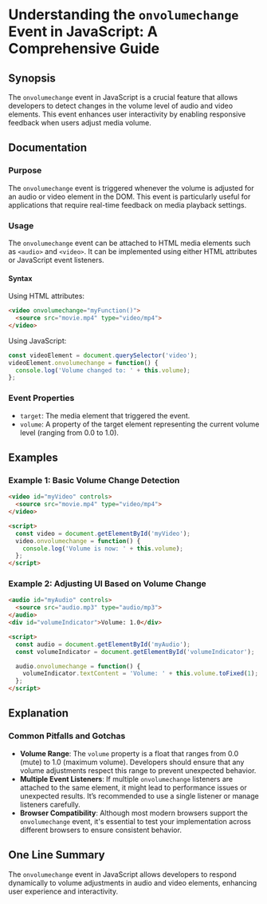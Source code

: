 <!--
Meta Description: # Understanding the `onvolumechange` Event in JavaScript: A Comprehensive Guide ## Synopsis The `onvolumechange` event in JavaScript is a crucial feat...
Meta Keywords: volume, video, event, onvolumechange, audio
-->

# Understanding the `onvolumechange` Event in JavaScript: A Comprehensive Guide

## Synopsis
The `onvolumechange` event in JavaScript is a crucial feature that allows developers to detect changes in the volume level of audio and video elements. This event enhances user interactivity by enabling responsive feedback when users adjust media volume.

## Documentation
### Purpose
The `onvolumechange` event is triggered whenever the volume is adjusted for an audio or video element in the DOM. This event is particularly useful for applications that require real-time feedback on media playback settings.

### Usage
The `onvolumechange` event can be attached to HTML media elements such as `<audio>` and `<video>`. It can be implemented using either HTML attributes or JavaScript event listeners.

#### Syntax
Using HTML attributes:
```html
<video onvolumechange="myFunction()">
  <source src="movie.mp4" type="video/mp4">
</video>
```

Using JavaScript:
```javascript
const videoElement = document.querySelector('video');
videoElement.onvolumechange = function() {
  console.log('Volume changed to: ' + this.volume);
};
```

### Event Properties
- `target`: The media element that triggered the event.
- `volume`: A property of the target element representing the current volume level (ranging from 0.0 to 1.0).

## Examples
### Example 1: Basic Volume Change Detection
```html
<video id="myVideo" controls>
  <source src="movie.mp4" type="video/mp4">
</video>

<script>
  const video = document.getElementById('myVideo');
  video.onvolumechange = function() {
    console.log('Volume is now: ' + this.volume);
  };
</script>
```

### Example 2: Adjusting UI Based on Volume Change
```html
<audio id="myAudio" controls>
  <source src="audio.mp3" type="audio/mp3">
</audio>
<div id="volumeIndicator">Volume: 1.0</div>

<script>
  const audio = document.getElementById('myAudio');
  const volumeIndicator = document.getElementById('volumeIndicator');

  audio.onvolumechange = function() {
    volumeIndicator.textContent = 'Volume: ' + this.volume.toFixed(1);
  };
</script>
```

## Explanation
### Common Pitfalls and Gotchas
- **Volume Range**: The `volume` property is a float that ranges from 0.0 (mute) to 1.0 (maximum volume). Developers should ensure that any volume adjustments respect this range to prevent unexpected behavior.
- **Multiple Event Listeners**: If multiple `onvolumechange` listeners are attached to the same element, it might lead to performance issues or unexpected results. It’s recommended to use a single listener or manage listeners carefully.
- **Browser Compatibility**: Although most modern browsers support the `onvolumechange` event, it's essential to test your implementation across different browsers to ensure consistent behavior.

## One Line Summary
The `onvolumechange` event in JavaScript allows developers to respond dynamically to volume adjustments in audio and video elements, enhancing user experience and interactivity.